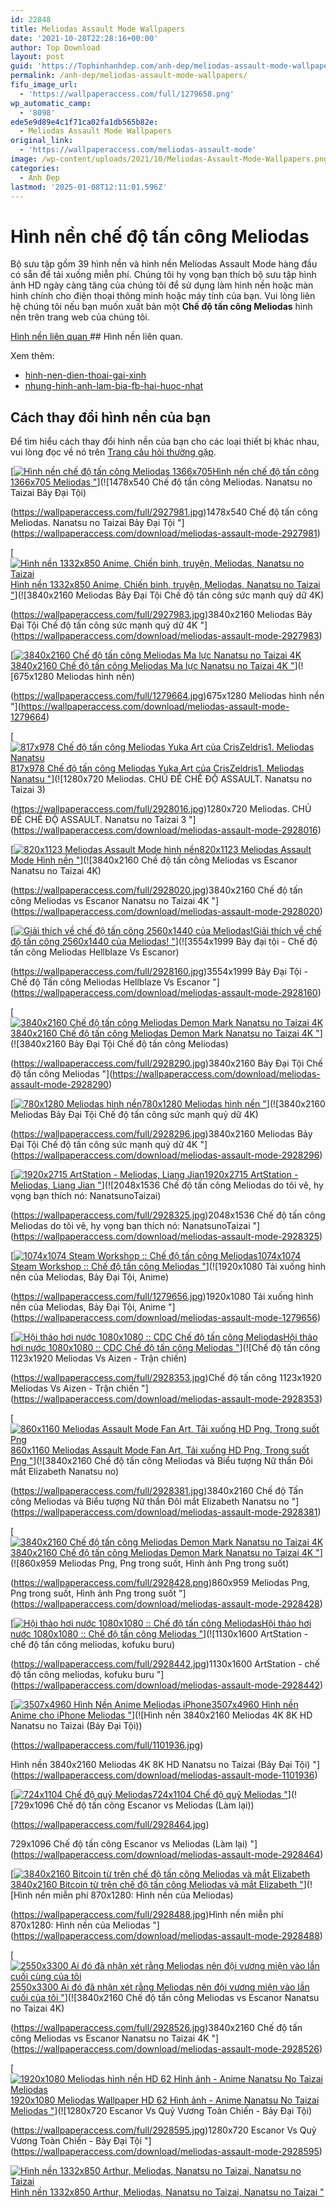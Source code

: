 ```yaml
---
id: 22848
title: Meliodas Assault Mode Wallpapers
date: '2021-10-28T22:28:16+00:00'
author: Top Download
layout: post
guid: 'https://Tophinhanhdep.com/anh-dep/meliodas-assault-mode-wallpapers/'
permalink: /anh-dep/meliodas-assault-mode-wallpapers/
fifu_image_url:
  - 'https://wallpaperaccess.com/full/1279658.png'
wp_automatic_camp:
  - '8098'
ede5e9d89e4c1f71ca02fa1db565b82e:
  - Meliodas Assault Mode Wallpapers
original_link:
  - 'https://wallpaperaccess.com/meliodas-assault-mode'
image: /wp-content/uploads/2021/10/Meliodas-Assault-Mode-Wallpapers.png
categories:
  - Ảnh Đẹp
lastmod: '2025-01-08T12:11:01.596Z'
---
```

# Hình nền chế độ tấn công Meliodas

Bộ sưu tập gồm 39 hình nền và hình nền Meliodas Assault Mode hàng đầu có sẵn để tải xuống miễn phí. Chúng tôi hy vọng bạn thích bộ sưu tập hình ảnh HD ngày càng tăng của chúng tôi để sử dụng làm hình nền hoặc màn hình chính cho điện thoại thông minh hoặc máy tính của bạn. Vui lòng liên hệ chúng tôi nếu bạn muốn xuất bản một **Chế độ tấn công Meliodas** hình nền trên trang web của chúng tôi.

[Hình nền liên quan ](#related) ## Hình nền liên quan.

   
 Xem thêm:

   
- [hinh-nen-dien-thoai-gai-xinh](https://tophinhanhdep.com/hinh-nen-dep/hinh-nen-dien-thoai-gai-xinh/)
- [nhung-hinh-anh-lam-bia-fb-hai-huoc-nhat](https://tophinhanhdep.com/anh-bia/nhung-hinh-anh-lam-bia-fb-hai-huoc-nhat/)

## Cách thay đổi hình nền của bạn

Để tìm hiểu cách thay đổi hình nền của bạn cho các loại thiết bị khác nhau, vui lòng đọc về nó trên [Trang câu hỏi thường gặp](https://tophinhanhdep.com/faq/).

  
[[![Hình nền chế độ tấn công Meliodas 1366x705](https://wallpaperaccess.com/full/1279658.png)Hình nền chế độ tấn công 1366x705 Meliodas "](https://wallpaperaccess.com/download/meliodas-assault-mode-1279658)](![1478x540 Chế độ tấn công Meliodas.  Nanatsu no Taizai Bảy Đại Tội)

(https://wallpaperaccess.com/full/2927981.jpg)1478x540 Chế độ tấn công Meliodas. Nanatsu no Taizai Bảy Đại Tội "](https://wallpaperaccess.com/download/meliodas-assault-mode-2927981)

[[![Hình nền 1332x850 Anime, Chiến binh, truyện, Meliodas, Nanatsu no Taizai](https://wallpaperaccess.com/full/1279662.jpg)Hình nền 1332x850 Anime, Chiến binh, truyện, Meliodas, Nanatsu no Taizai "](https://wallpaperaccess.com/download/meliodas-assault-mode-1279662)](![3840x2160 Meliodas Bảy Đại Tội Chế độ tấn công sức mạnh quỷ dữ 4K)

(https://wallpaperaccess.com/full/2927983.jpg)3840x2160 Meliodas Bảy Đại Tội Chế độ tấn công sức mạnh quỷ dữ 4K "](https://wallpaperaccess.com/download/meliodas-assault-mode-2927983)

[[![3840x2160 Chế độ tấn công Meliodas Ma lực Nanatsu no Taizai 4K](https://wallpaperaccess.com/full/2927991.jpg)3840x2160 Chế độ tấn công Meliodas Ma lực Nanatsu no Taizai 4K "](https://wallpaperaccess.com/download/meliodas-assault-mode-2927991)](![675x1280 Meliodas hình nền)

(https://wallpaperaccess.com/full/1279664.jpg)675x1280 Meliodas hình nền "](https://wallpaperaccess.com/download/meliodas-assault-mode-1279664)

[[![817x978 Chế độ tấn công Meliodas Yuka Art của CrisZeldris1.  Meliodas Nanatsu](https://wallpaperaccess.com/full/2928015.jpg)817x978 Chế độ tấn công Meliodas Yuka Art của CrisZeldris1. Meliodas Nanatsu "](https://wallpaperaccess.com/download/meliodas-assault-mode-2928015)](![1280x720 Meliodas.  CHỦ ĐỀ CHẾ ĐỘ ASSAULT.  Nanatsu no Taizai 3)

(https://wallpaperaccess.com/full/2928016.jpg)1280x720 Meliodas. CHỦ ĐỀ CHẾ ĐỘ ASSAULT. Nanatsu no Taizai 3 "](https://wallpaperaccess.com/download/meliodas-assault-mode-2928016)

[[![820x1123 Meliodas Assault Mode hình nền](https://wallpaperaccess.com/full/2928017.jpg)820x1123 Meliodas Assault Mode Hình nền "](https://wallpaperaccess.com/download/meliodas-assault-mode-2928017)](![3840x2160 Chế độ tấn công Meliodas vs Escanor Nanatsu no Taizai 4K)

(https://wallpaperaccess.com/full/2928020.jpg)3840x2160 Chế độ tấn công Meliodas vs Escanor Nanatsu no Taizai 4K "](https://wallpaperaccess.com/download/meliodas-assault-mode-2928020)

[[![Giải thích về chế độ tấn công 2560x1440 của Meliodas!](https://wallpaperaccess.com/full/2928051.jpg)Giải thích về chế độ tấn công 2560x1440 của Meliodas! "](https://wallpaperaccess.com/download/meliodas-assault-mode-2928051)](![3554x1999 Bảy đại tội - Chế độ tấn công Meliodas Hellblaze Vs Escanor)

(https://wallpaperaccess.com/full/2928160.jpg)3554x1999 Bảy Đại Tội - Chế độ Tấn công Meliodas Hellblaze Vs Escanor "](https://wallpaperaccess.com/download/meliodas-assault-mode-2928160)

[[![3840x2160 Chế độ tấn công Meliodas Demon Mark Nanatsu no Taizai 4K](https://wallpaperaccess.com/full/2928253.jpg)3840x2160 Chế độ tấn công Meliodas Demon Mark Nanatsu no Taizai 4K "](https://wallpaperaccess.com/download/meliodas-assault-mode-2928253)](![3840x2160 Bảy Đại Tội Chế độ tấn công Meliodas)

(https://wallpaperaccess.com/full/2928290.jpg)3840x2160 Bảy Đại Tội Chế độ tấn công Meliodas "](https://wallpaperaccess.com/download/meliodas-assault-mode-2928290)

[[![780x1280 Meliodas hình nền](https://wallpaperaccess.com/full/2928295.jpg)780x1280 Meliodas hình nền "](https://wallpaperaccess.com/download/meliodas-assault-mode-2928295)](![3840x2160 Meliodas Bảy Đại Tội Chế độ tấn công sức mạnh quỷ dữ 4K)

(https://wallpaperaccess.com/full/2928296.jpg)3840x2160 Meliodas Bảy Đại Tội Chế độ tấn công sức mạnh quỷ dữ 4K "](https://wallpaperaccess.com/download/meliodas-assault-mode-2928296)

[[![1920x2715 ArtStation - Meliodas, Liang Jian](https://wallpaperaccess.com/full/2928309.jpg)1920x2715 ArtStation - Meliodas, Liang Jian "](https://wallpaperaccess.com/download/meliodas-assault-mode-2928309)](![2048x1536 Chế độ tấn công Meliodas do tôi vẽ, hy vọng bạn thích nó: NanatsunoTaizai)

(https://wallpaperaccess.com/full/2928325.jpg)2048x1536 Chế độ tấn công Meliodas do tôi vẽ, hy vọng bạn thích nó: NanatsunoTaizai "](https://wallpaperaccess.com/download/meliodas-assault-mode-2928325)

[[![1074x1074 Steam Workshop :: Chế độ tấn công Meliodas](https://wallpaperaccess.com/full/2928327.jpg)1074x1074 Steam Workshop :: Chế độ tấn công Meliodas "](https://wallpaperaccess.com/download/meliodas-assault-mode-2928327)](![1920x1080 Tải xuống hình nền của Meliodas, Bảy Đại Tội, Anime)

(https://wallpaperaccess.com/full/1279656.jpg)1920x1080 Tải xuống hình nền của Meliodas, Bảy Đại Tội, Anime "](https://wallpaperaccess.com/download/meliodas-assault-mode-1279656)

[[![Hội thảo hơi nước 1080x1080 :: CDC Chế độ tấn công Meliodas](https://wallpaperaccess.com/full/2928330.jpg)Hội thảo hơi nước 1080x1080 :: CDC Chế độ tấn công Meliodas "](https://wallpaperaccess.com/download/meliodas-assault-mode-2928330)](![Chế độ tấn công 1123x1920 Meliodas Vs Aizen - Trận chiến)

(https://wallpaperaccess.com/full/2928353.jpg)Chế độ tấn công 1123x1920 Meliodas Vs Aizen - Trận chiến "](https://wallpaperaccess.com/download/meliodas-assault-mode-2928353)

[[![860x1160 Meliodas Assault Mode Fan Art, Tải xuống HD Png, Trong suốt Png](https://wallpaperaccess.com/full/2928359.png)860x1160 Meliodas Assault Mode Fan Art, Tải xuống HD Png, Trong suốt Png "](https://wallpaperaccess.com/download/meliodas-assault-mode-2928359)](![3840x2160 Chế độ tấn công Meliodas và Biểu tượng Nữ thần Đôi mắt Elizabeth Nanatsu no)

(https://wallpaperaccess.com/full/2928381.jpg)3840x2160 Chế độ Tấn công Meliodas và Biểu tượng Nữ thần Đôi mắt Elizabeth Nanatsu no "](https://wallpaperaccess.com/download/meliodas-assault-mode-2928381)

[[![3840x2160 Chế độ tấn công Meliodas Demon Mark Nanatsu no Taizai 4K](https://wallpaperaccess.com/full/2928416.jpg)3840x2160 Chế độ tấn công Meliodas Demon Mark Nanatsu no Taizai 4K "](https://wallpaperaccess.com/download/meliodas-assault-mode-2928416)](![860x959 Meliodas Png, Png trong suốt, Hình ảnh Png trong suốt)

(https://wallpaperaccess.com/full/2928428.png)860x959 Meliodas Png, Png trong suốt, Hình ảnh Png trong suốt "](https://wallpaperaccess.com/download/meliodas-assault-mode-2928428)

[[![Hội thảo hơi nước 1080x1080 :: Chế độ tấn công Meliodas](https://wallpaperaccess.com/full/2928433.jpg)Hội thảo hơi nước 1080x1080 :: Chế độ tấn công Meliodas "](https://wallpaperaccess.com/download/meliodas-assault-mode-2928433)](![1130x1600 ArtStation - chế độ tấn công meliodas, kofuku buru)

(https://wallpaperaccess.com/full/2928442.jpg)1130x1600 ArtStation - chế độ tấn công meliodas, kofuku buru "](https://wallpaperaccess.com/download/meliodas-assault-mode-2928442)

[[![3507x4960 Hình Nền Anime Meliodas iPhone](https://wallpaperaccess.com/full/2928444.jpg)3507x4960 Hình nền Anime cho iPhone Meliodas "](https://wallpaperaccess.com/download/meliodas-assault-mode-2928444)](![Hình nền 3840x2160 Meliodas 4K 8K HD Nanatsu no Taizai (Bảy Đại Tội))

(https://wallpaperaccess.com/full/1101936.jpg)

Hình nền 3840x2160 Meliodas 4K 8K HD Nanatsu no Taizai (Bảy Đại Tội) "](https://wallpaperaccess.com/download/meliodas-assault-mode-1101936)

[[![724x1104 Chế độ quỷ Meliodas](https://wallpaperaccess.com/full/2928455.jpg)724x1104 Chế độ quỷ Meliodas "](https://wallpaperaccess.com/download/meliodas-assault-mode-2928455)](![729x1096 Chế độ tấn công Escanor vs Meliodas (Làm lại))

(https://wallpaperaccess.com/full/2928464.jpg)

729x1096 Chế độ tấn công Escanor vs Meliodas (Làm lại) "](https://wallpaperaccess.com/download/meliodas-assault-mode-2928464)

[[![3840x2160 Bitcoin từ trên chế độ tấn công Meliodas và mắt Elizabeth](https://wallpaperaccess.com/full/2928466.jpg)3840x2160 Bitcoin từ trên chế độ tấn công Meliodas và mắt Elizabeth "](https://wallpaperaccess.com/download/meliodas-assault-mode-2928466)](![Hình nền miễn phí 870x1280: Hình nền của Meliodas)

(https://wallpaperaccess.com/full/2928488.jpg)Hình nền miễn phí 870x1280: Hình nền của Meliodas "](https://wallpaperaccess.com/download/meliodas-assault-mode-2928488)

[[![2550x3300 Ai đó đã nhận xét rằng Meliodas nên đội vương miện vào lần cuối cùng của tôi](https://wallpaperaccess.com/full/2928518.jpg)2550x3300 Ai đó đã nhận xét rằng Meliodas nên đội vương miện vào lần cuối của tôi "](https://wallpaperaccess.com/download/meliodas-assault-mode-2928518)](![3840x2160 Chế độ tấn công Meliodas vs Escanor Nanatsu no Taizai 4K)

(https://wallpaperaccess.com/full/2928526.jpg)3840x2160 Chế độ tấn công Meliodas vs Escanor Nanatsu no Taizai 4K "](https://wallpaperaccess.com/download/meliodas-assault-mode-2928526)

[[![1920x1080 Meliodas hình nền HD 62 Hình ảnh - Anime Nanatsu No Taizai Meliodas](https://wallpaperaccess.com/full/2928592.jpg)1920x1080 Meliodas Wallpaper HD 62 Hình ảnh - Anime Nanatsu No Taizai Meliodas "](https://wallpaperaccess.com/download/meliodas-assault-mode-2928592)](![1280x720 Escanor Vs Quỷ Vương Toàn Chiến - Bảy Đại Tội)

(https://wallpaperaccess.com/full/2928595.jpg)1280x720 Escanor Vs Quỷ Vương Toàn Chiến - Bảy Đại Tội "](https://wallpaperaccess.com/download/meliodas-assault-mode-2928595)

[![Hình nền 1332x850 Arthur, Meliodas, Nanatsu no Taizai, Nanatsu no Taizai](https://wallpaperaccess.com/full/2928597.jpg)Hình nền 1332x850 Arthur, Meliodas, Nanatsu no Taizai, Nanatsu no Taizai "](https://wallpaperaccess.com/download/meliodas-assault-mode-2928597)
